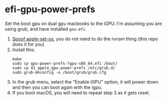 # efi-gpu-power-prefs

Set the boot gpu on dual gpu macbooks to the iGPU. I'm assuming you are using grub, and have installed `gnu-efi`.

1. [Spoof apple-set-os](https://wiki.t2linux.org/guides/hybrid-graphics/#enabling-the-igpu), you do not need to do the nvram thing (this repo does it for you)
2.  Install this:
	```
	make
	sudo cp gpu-power-prefs-?gpu-x86_64.efi /boot/
	sudo cp 41_apple_gpu-power-prefs /etc/grub.d/
	sudo grub-mkconfig -o /boot/grub/grub.cfg
	```
3. In the grub menu, select the "Enable iGPU" option, it will power down and then you can boot again with the igpu.
4. If you boot macOS, you will need to repeat step 3 as it gets reset.
